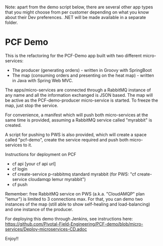 Note: apart from the demo script below, there are several other app types that you might choose from per customer depending on what you know about their Dev preferences.   .NET will be made available in a separate folder.

PCF Demo
=========

This is the refactoring for the PCF-Demo app built with two different micro-services: 

- The producer (generating orders) - written in Groovy with SpringBoot 
- The map (consuming orders and presenting on the heat map) - written in Java with Spring Web MVC.

The apps/micro-services are connected through a RabbitMQ instance of any name and all the information exchanged is JSON based.
The map will be active as the PCF-demo-producer micro-service is started. To freeze the map, just stop the service.

For convenience, a manifest which will push both micro-services at the same time is provided, assuming a RabbitMQ service called "myrabbit" is created.

A script for pushing to PWS is also provided, which will create a space called "pcf-demo", create the service required and push both micro-services to it.

Instructions for deployment on PCF
- cf api [your cf api url]
- cf login 
- cf create-service p-rabbitmq standard myrabbit (for PWS: "cf create-service cloudamqp lemur myrabbit")
- cf push


Remember:  free RabbitMQ service on PWS (a.k.a. "CloudAMQP" plan "lemur") is limited to 3 connections max. For that, you can demo two instances of the map (still able to show self-healing and load-balancing) and one instance of the producer.

For deploying this demo through Jenkins, see instructions here: https://github.com/Pivotal-Field-Engineering/PCF-demo/blob/micro-services/Deploy-microservices-CD.adoc

Enjoy!!
